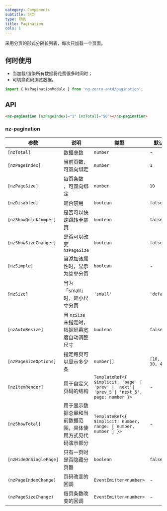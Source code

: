 ```yaml
---
category: Components
subtitle: 分页
type: 导航
title: Pagination
cols: 1
---
```


采用分页的形式分隔长列表，每次只加载一个页面。

## 何时使用

- 当加载/渲染所有数据将花费很多时间时；
- 可切换页码浏览数据。

```ts
import { NzPaginationModule } from 'ng-zorro-antd/pagination';
```

## API

```html
<nz-pagination [nzPageIndex]="1" [nzTotal]="50"></nz-pagination>
```

### nz-pagination

| 参数 | 说明 | 类型 | 默认值 |
| --- | --- | --- | --- |
| `[nzTotal]` | 数据总数 | `number` | - |
| `[nzPageIndex]` | 当前页数，可双向绑定 | `number` | `1` |
| `[nzPageSize]` | 每页条数 ，可双向绑定| `number` | `10`|
| `[nzDisabled]` | 是否禁用 | `boolean` | `false`|
| `[nzShowQuickJumper]` | 是否可以快速跳转至某页 | `boolean` | `false` |
| `[nzShowSizeChanger]` | 是否可以改变 `nzPageSize` | `boolean` | `false` |
| `[nzSimple]` | 当添加该属性时，显示为简单分页 | `boolean` | - |
| `[nzSize]` | 当为「small」时，是小尺寸分页 | `'small'` | `'default'` |
| `[nzAutoResize]` | 当 `nzSize` 未指定时，根据屏幕宽度自动调整尺寸 | `boolean` | `false` |
| `[nzPageSizeOptions]` | 指定每页可以显示多少条 | `number[]` | `[10, 20, 30, 40]` |
| `[nzItemRender]` | 用于自定义页码的结构 | `TemplateRef<{ $implicit: 'page' \| 'prev' \| 'next'\| 'prev_5'\| 'next_5', page: number }>` | - |
| `[nzShowTotal]` | 用于显示数据总量和当前数据范围，具体使用方式见代码演示部分 | `TemplateRef<{ $implicit: number, range: [ number, number ] }>` | - |
| `[nzHideOnSinglePage]` | 只有一页时是否隐藏分页器 | `boolean` | `false` |
| `(nzPageIndexChange)` | 页码改变的回调 | `EventEmitter<number>` | - |
| `(nzPageSizeChange)` | 每页条数改变的回调 | `EventEmitter<number>` | - |
